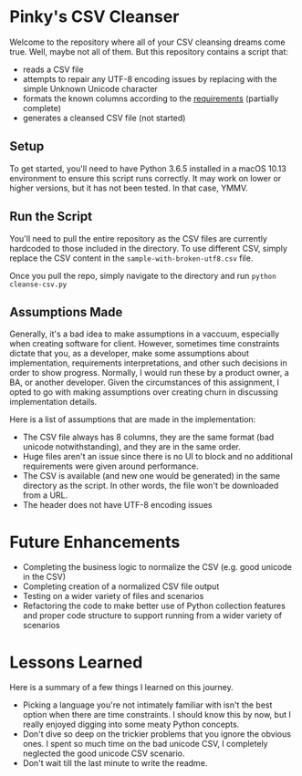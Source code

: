 # Pinky's CSV Cleanser
Welcome to the repository where all of your CSV cleansing dreams come true. Well, maybe not all of them. But this repository contains a script that:

* reads a CSV file 
* attempts to repair any UTF-8 encoding issues by replacing with the simple Unknown Unicode character
* formats the known columns according to the [requirements](requirements.md) (partially complete)
* generates a cleansed CSV file (not started)

## Setup
To get started, you'll need to have Python 3.6.5 installed in a macOS 10.13 environment to ensure this script runs correctly. It may work on lower or higher versions, but it has not been tested. In that case, YMMV.

## Run the Script
You'll need to pull the entire repository as the CSV files are currently hardcoded to those included in the directory. To use different CSV, simply replace the CSV content in the `sample-with-broken-utf8.csv` file. 

Once you pull the repo, simply navigate to the directory and run `python cleanse-csv.py`

## Assumptions Made
Generally, it's a bad idea to make assumptions in a vaccuum, especially when creating software for client. However, sometimes time constraints dictate that you, as a developer, make some assumptions about implementation, requirements interpretations, and other such decisions in order to show progress. Normally, I would run these by a product owner, a BA, or another developer. Given the circumstances of this assignment, I opted to go with making assumptions over creating churn in discussing implementation details.

Here is a list of assumptions that are made in the implementation:

* The CSV file always has 8 columns, they are the same format (bad unicode notwithstanding), and they are in the same order.
* Huge files aren't an issue since there is no UI to block and no additional requirements were given around performance.
* The CSV is available (and new one would be generated) in the same directory as the script. In other words, the file won't be downloaded from a URL.
* The header does not have UTF-8 encoding issues

# Future Enhancements
* Completing the business logic to normalize the CSV (e.g. good unicode in the CSV)
* Completing creation of a normalized CSV file output
* Testing on a wider variety of files and scenarios
* Refactoring the code to make better use of Python collection features and proper code structure to support running from a wider variety of scenarios

# Lessons Learned
Here is a summary of a few things I learned on this journey.

* Picking a language you're not intimately familiar with isn't the best option when there are time constraints. I should know this by now, but I really enjoyed digging into some meaty Python concepts.
* Don't dive so deep on the trickier problems that you ignore the obvious ones. I spent so much time on the bad unicode CSV, I completely neglected the good unicode CSV scenario. 
* Don't wait till the last minute to write the readme.
